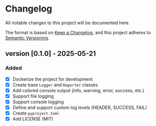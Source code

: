 # Changelog
All notable changes to this project will be documented here.

The format is based on [Keep a Changelog](https://keepachangelog.com/),
and this project adheres to [Semantic Versioning](https://semver.org/).


## version [0.1.0] - 2025-05-21
### Added
- [x] Dockerize the project for development
- [x] Create base `Logger` and `Reporter` classes
- [x] Add colored console output (info, warning, error, success, etc.)
- [X] Support file logging
- [X] Support console logging
- [x] Define and support custom log levels (HEADER, SUCCESS, FAIL)
- [X] Create `pyproject.toml`
- [x] Add LICENSE (MIT)
